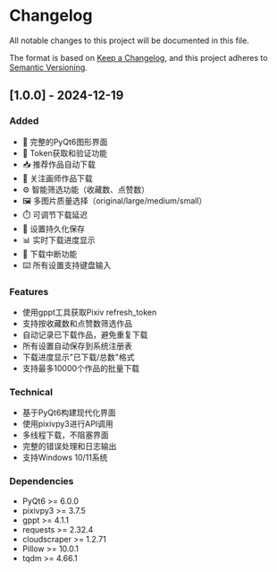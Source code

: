 # Changelog

All notable changes to this project will be documented in this file.

The format is based on [Keep a Changelog](https://keepachangelog.com/en/1.0.0/),
and this project adheres to [Semantic Versioning](https://semver.org/spec/v2.0.0.html).

## [1.0.0] - 2024-12-19

### Added
- 🎨 完整的PyQt6图形界面
- 🔐 Token获取和验证功能
- 📥 推荐作品自动下载
- 👥 关注画师作品下载
- ⚙️ 智能筛选功能（收藏数、点赞数）
- 🖼️ 多图片质量选择（original/large/medium/small）
- ⏱️ 可调节下载延迟
- 💾 设置持久化保存
- 📊 实时下载进度显示
- 🚫 下载中断功能
- ⌨️ 所有设置支持键盘输入

### Features
- 使用gppt工具获取Pixiv refresh_token
- 支持按收藏数和点赞数筛选作品
- 自动记录已下载作品，避免重复下载
- 所有设置自动保存到系统注册表
- 下载进度显示"已下载/总数"格式
- 支持最多10000个作品的批量下载

### Technical
- 基于PyQt6构建现代化界面
- 使用pixivpy3进行API调用
- 多线程下载，不阻塞界面
- 完整的错误处理和日志输出
- 支持Windows 10/11系统

### Dependencies
- PyQt6 >= 6.0.0
- pixivpy3 >= 3.7.5
- gppt >= 4.1.1
- requests >= 2.32.4
- cloudscraper >= 1.2.71
- Pillow >= 10.0.1
- tqdm >= 4.66.1 